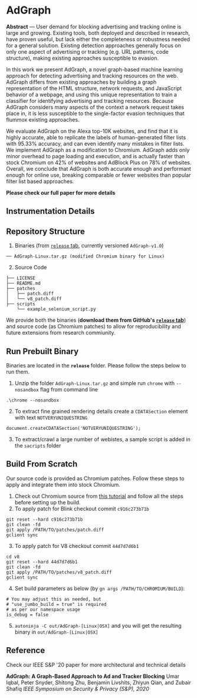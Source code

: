 # AdGraph
**Abstract** — User demand for blocking advertising and tracking online is large and growing. Existing tools, both deployed and described in research, have proven useful, but lack either the completeness or robustness needed for a general solution. Existing detection approaches generally focus on only one aspect of advertising or tracking (e.g. URL patterns, code structure), making existing approaches susceptible to evasion.

In this work we present AdGraph, a novel graph-based machine learning approach for detecting advertising and tracking resources on the web. AdGraph differs from existing approaches by building a graph representation of the HTML structure, network requests, and JavaScript behavior of a webpage, and using this unique representation to train a classifier for identifying advertising and tracking resources. Because AdGraph considers many aspects of the context a network request takes place in, it is less susceptible to the single-factor evasion techniques that flummox existing approaches.

We evaluate AdGraph on the Alexa top-10K websites, and find that it is highly accurate, able to replicate the labels of human-generated filter lists with 95.33% accuracy, and can even identify many mistakes in filter lists. We implement AdGraph as a modification to Chromium. AdGraph adds only minor overhead to page loading and execution, and is actually faster than stock Chromium on 42% of websites and AdBlock Plus on 78% of websites. Overall, we conclude that AdGraph is both accurate enough and performant enough for online use, breaking comparable or fewer websites than popular filter list based approaches.

**Please check our full paper for more details**

## Instrumentation Details

## Repository Structure

1. Binaries (from [`release` tab](https://github.com/uiowa-irl/AdGraph/releases), currently versioned `AdGraph-v1.0`)
```
── AdGraph-Linux.tar.gz (modified Chromium binary for Linux)
```
2. Source Code
```
├── LICENSE
├── README.md
├── patches
│   ├── patch.diff
│   └── v8_patch.diff
├── scripts
    └── example_selenium_script.py
```
We provide both the binaries (**download them from GitHub's [`release` tab](https://github.com/uiowa-irl/AdGraph/releases)**) and source code (as Chromium patches) to allow for reproducibility and future extensions from research commiunity.

## Run Prebuilt Binary
Binaries are located in the **`release`** folder. Please follow the steps below to run them.

1. Unzip the folder `AdGraph-Linux.tar.gz` and simple run `chrome` with `--nosandbox` flag from command line 
```
.\chrome --nosandbox
```
2. To extract fine grained rendering details create a `CDATASection` element with text `NOTVERYUNIQUESTRING`
```
document.createCDATASection('NOTVERYUNIQUESTRING');
```
3. To extract/crawl a large number of webistes, a sample script is added in the `sacripts` folder

## Build From Scratch
Our source code is provided as Chromium patches. Follow these steps to apply and integrate them into stock Chromium.
1. Check out Chromium source from [this tutorial](https://www.chromium.org/developers/how-tos/get-the-code) and follow all the steps before setting up the build.
2. To apply patch for Blink checkout commit `c916c273b71b`  
```
git reset --hard c916c273b71b
git clean -fd
git apply /PATH/TO/patches/patch.diff
gclient sync
``` 
3. To apply patch for V8 checkout commit `44d7d7d6b1`
```
cd v8
git reset --hard 44d7d7d6b1
git clean -fd
git apply /PATH/TO/patches/v8_patch.diff
gclient sync
``` 
4. Set build parameters as below (by `gn args /PATH/TO/CHROMIUM/BUILD`):
```
# You may adjust this as needed, but 
# "use_jumbo_build = true" is required 
# as per our namespace usage
is_debug = false
```
5. `autoninja -C out/AdGraph-[Linux|OSX]` and you will get the resulting binary in `out/AdGraph-[Linux|OSX]`

## Reference
Check our IEEE S&P '20 paper for more architectural and technical details 

**AdGraph: A Graph-Based Approach to Ad and Tracker Blocking**
Umar Iqbal, Peter Snyder, Shitong Zhu, Benjamin Livshits, Zhiyun Qian, and Zubair Shafiq
*IEEE Symposium on Security & Privacy (S&P), 2020*

